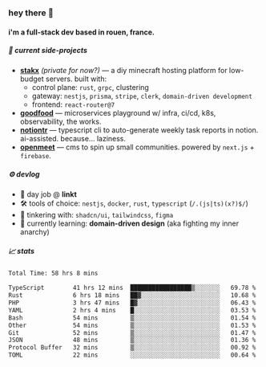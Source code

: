 ### hey there 👋

#### i'm a full-stack dev based in rouen, france.

##### 🚧 current side-projects

- [**stakx**](https://stakx.fr) *(private for now?)* — a diy minecraft hosting platform for low-budget servers. built with:
  - control plane: `rust`, `grpc`, clustering
  - gateway: `nestjs`, `prisma`, `stripe`, `clerk`, `domain-driven development`
  - frontend: `react-router@7`
- [**goodfood**](https://github.com/floriaaan/goodfood) — microservices playground w/ infra, ci/cd, k8s, observability, the works.
- [**notiontr**](https://github.com/floriaaan/notion-task-reporter) — typescript cli to auto-generate weekly task reports in notion. ai-assisted. because... laziness.
- [**openmeet**](https://github.com/floriaaan/openmeet) — cms to spin up small communities. powered by `next.js` + `firebase`.

##### ⚙️ devlog

- 🏢 day job @ **linkt**
- 🛠️ tools of choice: `nestjs`, `docker`, `rust`, `typescript` (`/.(js|ts)(x?)$/`)
- 🎨 tinkering with: `shadcn/ui`, `tailwindcss`, `figma`
- 🧠 currently learning: **domain-driven design** (aka fighting my inner anarchy)

##### 📈 stats

<!--START_SECTION:waka-->

```txt
Total Time: 58 hrs 8 mins

TypeScript        41 hrs 12 mins  █████████████████▒░░░░░░░   69.78 %
Rust              6 hrs 18 mins   ██▓░░░░░░░░░░░░░░░░░░░░░░   10.68 %
PHP               3 hrs 47 mins   █▓░░░░░░░░░░░░░░░░░░░░░░░   06.43 %
YAML              2 hrs 4 mins    █░░░░░░░░░░░░░░░░░░░░░░░░   03.53 %
Bash              54 mins         ▒░░░░░░░░░░░░░░░░░░░░░░░░   01.54 %
Other             54 mins         ▒░░░░░░░░░░░░░░░░░░░░░░░░   01.53 %
Git               52 mins         ▒░░░░░░░░░░░░░░░░░░░░░░░░   01.47 %
JSON              48 mins         ▒░░░░░░░░░░░░░░░░░░░░░░░░   01.36 %
Protocol Buffer   32 mins         ▒░░░░░░░░░░░░░░░░░░░░░░░░   00.92 %
TOML              22 mins         ░░░░░░░░░░░░░░░░░░░░░░░░░   00.64 %
```

<!--END_SECTION:waka-->
